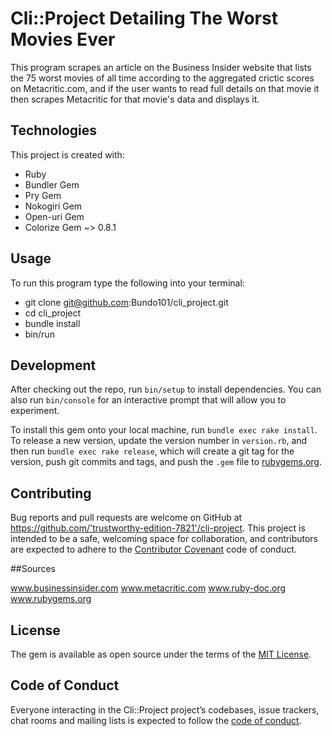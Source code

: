 # Cli::Project Detailing The Worst Movies Ever

This program scrapes an article on the Business Insider website that lists the 75 worst movies of all time according to the aggregated crictic scores on Metacritic.com, and if the user wants to read full details on that movie it then scrapes Metacritic for that movie's data and displays it.

## Technologies

This project is created with:

* Ruby 
* Bundler Gem
* Pry Gem
* Nokogiri Gem
* Open-uri Gem
* Colorize Gem ~> 0.8.1

## Usage

To run this program type the following into your terminal:
* git clone git@github.com:Bundo101/cli_project.git
* cd cli_project
* bundle install
* bin/run

## Development

After checking out the repo, run `bin/setup` to install dependencies. You can also run `bin/console` for an interactive prompt that will allow you to experiment.

To install this gem onto your local machine, run `bundle exec rake install`. To release a new version, update the version number in `version.rb`, and then run `bundle exec rake release`, which will create a git tag for the version, push git commits and tags, and push the `.gem` file to [rubygems.org](https://rubygems.org).

## Contributing

Bug reports and pull requests are welcome on GitHub at https://github.com/'trustworthy-edition-7821'/cli-project. This project is intended to be a safe, welcoming space for collaboration, and contributors are expected to adhere to the [Contributor Covenant](http://contributor-covenant.org) code of conduct.

##Sources

www.businessinsider.com
www.metacritic.com
www.ruby-doc.org
www.rubygems.org

## License

The gem is available as open source under the terms of the [MIT License](https://opensource.org/licenses/MIT).

## Code of Conduct

Everyone interacting in the Cli::Project project’s codebases, issue trackers, chat rooms and mailing lists is expected to follow the [code of conduct](https://github.com/'trustworthy-edition-7821'/cli-project/blob/master/CODE_OF_CONDUCT.md).
